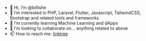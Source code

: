 - 👋 Hi, I’m @billishe
- 👀 I’m interested in PHP, Laravel, Flutter, Javascript, TailwindCSS, Bootstrap and related tools and frameworks 
- 🌱 I’m currently learning Machine Learning and dApps
- 💞️ I’m looking to collaborate on... anything related to above
- 📫 How to reach me: [linktree](https://linktr.ee/billionshiferaw)

<!---
billishe/billishe is a ✨ special ✨ repository because its `README.md` (this file) appears on your GitHub profile.
You can click the Preview link to take a look at your changes.
--->

